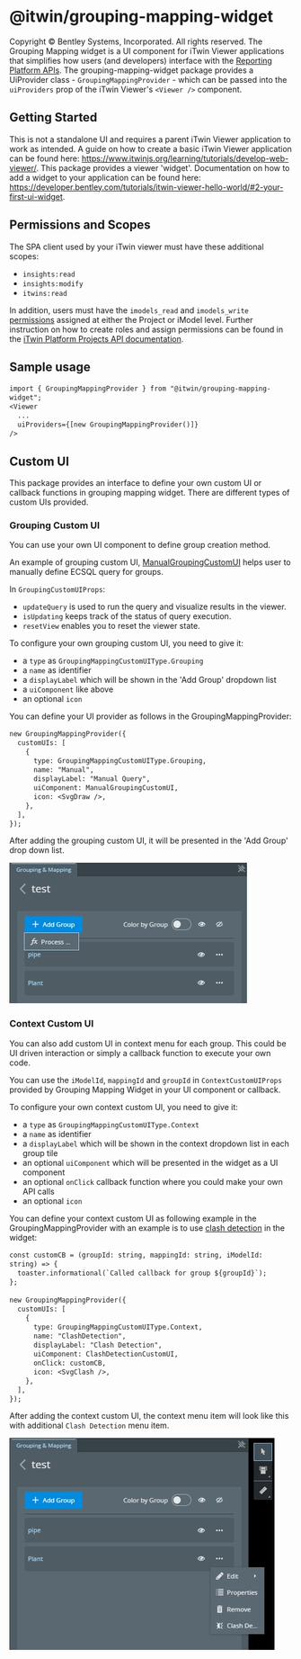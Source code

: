 # @itwin/grouping-mapping-widget

Copyright © Bentley Systems, Incorporated. All rights reserved.
The Grouping Mapping widget is a UI component for iTwin Viewer applications that simplifies how users (and developers) interface with the [Reporting Platform APIs](https://developer.bentley.com/apis/insights/overview/).
The grouping-mapping-widget package provides a UiProvider class - `GroupingMappingProvider` - which can be passed into the `uiProviders` prop of the iTwin Viewer's `<Viewer />` component.

## Getting Started

This is not a standalone UI and requires a parent iTwin Viewer application to work as intended.
A guide on how to create a basic iTwin Viewer application can be found here: <https://www.itwinjs.org/learning/tutorials/develop-web-viewer/>.
This package provides a viewer 'widget'. Documentation on how to add a widget to your application can be found here: <https://developer.bentley.com/tutorials/itwin-viewer-hello-world/#2-your-first-ui-widget>.

## Permissions and Scopes

The SPA client used by your iTwin viewer must have these additional scopes:

- `insights:read`
- `insights:modify`
- `itwins:read`

In addition, users must have the `imodels_read` and `imodels_write` [permissions](https://developer.bentley.com/apis/insights/operations/create-mapping/#authorization) assigned at either the Project or iModel level. Further instruction on how to create roles and assign permissions can be found in the [iTwin Platform Projects API documentation](https://developer.bentley.com/apis/projects/tutorials/).

## Sample usage

```tsx
import { GroupingMappingProvider } from "@itwin/grouping-mapping-widget";
<Viewer
  ...
  uiProviders={[new GroupingMappingProvider()]}
/>
```

## Custom UI

This package provides an interface to define your own custom UI or callback functions in grouping mapping widget. There are different types of custom UIs provided.

### Grouping Custom UI

You can use your own UI component to define group creation method.

An example of grouping custom UI, [ManualGroupingCustomUI](./src/components/customUI/ManualGroupingCustomUI.tsx) helps user to manually define ECSQL query for groups.

In `GroupingCustomUIProps`:

- `updateQuery` is used to run the query and visualize results in the viewer.
- `isUpdating` keeps track of the status of query execution.
- `resetView` enables you to reset the viewer state.

To configure your own grouping custom UI, you need to give it:

- a `type` as `GroupingMappingCustomUIType.Grouping`
- a `name` as identifier
- a `displayLabel` which will be shown in the 'Add Group' dropdown list
- a `uiComponent` like above
- an optional `icon`

You can define your UI provider as follows in the GroupingMappingProvider:

```tsx
new GroupingMappingProvider({
  customUIs: [
    {
      type: GroupingMappingCustomUIType.Grouping,
      name: "Manual",
      displayLabel: "Manual Query",
      uiComponent: ManualGroupingCustomUI,
      icon: <SvgDraw />,
    },
  ],
});
```

After adding the grouping custom UI, it will be presented in the 'Add Group' drop down list.

![Process Functional Grouping Menu Item](./assets/ProcessGroupingMenuItem.jpg)

### Context Custom UI

You can also add custom UI in context menu for each group. This could be UI driven interaction or simply a callback function to execute your own code.

You can use the `iModelId`, `mappingId` and `groupId` in `ContextCustomUIProps` provided by Grouping Mapping Widget in your UI component or callback.

To configure your own context custom UI, you need to give it:

- a `type` as `GroupingMappingCustomUIType.Context`
- a `name` as identifier
- a `displayLabel` which will be shown in the context dropdown list in each group tile
- an optional `uiComponent` which will be presented in the widget as a UI component
- an optional `onClick` callback function where you could make your own API calls
- an optional `icon`

You can define your context custom UI as following example in the GroupingMappingProvider with an example is to use [clash detection](https://www.itwinjs.org/sandboxes/iTwinPlatform/Clash%20Review) in the widget:

```tsx
const customCB = (groupId: string, mappingId: string, iModelId: string) => {
  toaster.informational(`Called callback for group ${groupId}`);
};

new GroupingMappingProvider({
  customUIs: [
    {
      type: GroupingMappingCustomUIType.Context,
      name: "ClashDetection",
      displayLabel: "Clash Detection",
      uiComponent: ClashDetectionCustomUI,
      onClick: customCB,
      icon: <SvgClash />,
    },
  ],
});
```

After adding the context custom UI, the context menu item will look like this with additional `Clash Detection` menu item.

![Clash Detection Context Menu Item](./assets/ClashDetectionContextMenuItem.jpg)
